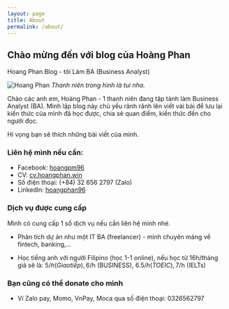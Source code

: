 ```yaml
---
layout: page
title: About
permalink: /about/
---
```

## Chào mừng đến với blog của Hoàng Phan

Hoang Phan Blog - tôi Làm BA (Business Analyst)

![Hoang Phan]({{site.baseurl}}/images/01.jpg)
*Thanh niên trong hình là tui nha.*

Chào các anh em, Hoàng Phan - 1 thanh niên đang tập tành làm Business Analyst (BA). Mình lập blog này chủ yếu rãnh rãnh lên viết vài bài để lưu lại kiến thức của mình đã học được, chia sẻ quan điểm, kiến thức đến cho người đọc.

Hi vọng bạn sẽ thích những bài viết của mình.

### Liên hệ mình nếu cần:
* Facebook: [hoangpm96](https://facebook.com/hoangpm96/)
* CV: [cv.hoangphan.win](https://cv.hoangphan.win/)
* Số điện thoại: (+84) 32 656 2797 (Zalo)
* LinkedIn: [hoangphan96](https://www.linkedin.com/in/hoangphan96/)

### Dịch vụ được cung cấp
Mình có cung cấp 1 số dịch vụ nếu cần liên hệ mình nhé.

* Phân tích dự án như một IT BA (freelancer) - mình chuyên mảng về fintech, banking,...

* Học tiếng anh với người Filipino (học 1-1 online), nếu học từ 16h/tháng giá sẽ là: 5$/h (Giao tiếp), 6$/h (BUSINESS), 6.5$/h (TOEIC), 7$/h (IELTs)

### Bạn cũng có thể donate cho mình
* Ví Zalo pay, Momo, VnPay, Moca qua số điện thoại: 0326562797
